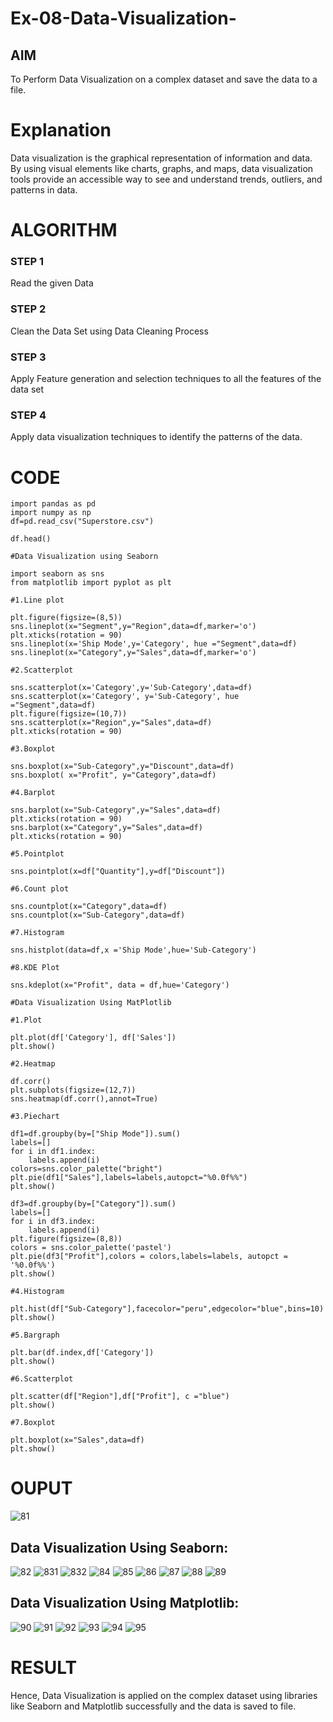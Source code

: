 # Ex-08-Data-Visualization-

## AIM
To Perform Data Visualization on a complex dataset and save the data to a file. 

# Explanation
Data visualization is the graphical representation of information and data. By using visual elements like charts, graphs, and maps, data visualization tools provide an accessible way to see and understand trends, outliers, and patterns in data.

# ALGORITHM
### STEP 1
Read the given Data
### STEP 2
Clean the Data Set using Data Cleaning Process
### STEP 3
Apply Feature generation and selection techniques to all the features of the data set
### STEP 4
Apply data visualization techniques to identify the patterns of the data.

# CODE
```
import pandas as pd
import numpy as np
df=pd.read_csv("Superstore.csv")

df.head()

#Data Visualization using Seaborn

import seaborn as sns
from matplotlib import pyplot as plt

#1.Line plot

plt.figure(figsize=(8,5))
sns.lineplot(x="Segment",y="Region",data=df,marker='o')
plt.xticks(rotation = 90)
sns.lineplot(x='Ship Mode',y='Category', hue ="Segment",data=df)
sns.lineplot(x="Category",y="Sales",data=df,marker='o')

#2.Scatterplot

sns.scatterplot(x='Category',y='Sub-Category',data=df)
sns.scatterplot(x='Category', y='Sub-Category', hue ="Segment",data=df)
plt.figure(figsize=(10,7))
sns.scatterplot(x="Region",y="Sales",data=df)
plt.xticks(rotation = 90)

#3.Boxplot

sns.boxplot(x="Sub-Category",y="Discount",data=df)
sns.boxplot( x="Profit", y="Category",data=df)

#4.Barplot

sns.barplot(x="Sub-Category",y="Sales",data=df)
plt.xticks(rotation = 90)
sns.barplot(x="Category",y="Sales",data=df)
plt.xticks(rotation = 90)

#5.Pointplot

sns.pointplot(x=df["Quantity"],y=df["Discount"])

#6.Count plot

sns.countplot(x="Category",data=df)
sns.countplot(x="Sub-Category",data=df)

#7.Histogram

sns.histplot(data=df,x ='Ship Mode',hue='Sub-Category')

#8.KDE Plot

sns.kdeplot(x="Profit", data = df,hue='Category')

#Data Visualization Using MatPlotlib

#1.Plot

plt.plot(df['Category'], df['Sales'])
plt.show()

#2.Heatmap

df.corr()
plt.subplots(figsize=(12,7))
sns.heatmap(df.corr(),annot=True)

#3.Piechart

df1=df.groupby(by=["Ship Mode"]).sum()
labels=[]
for i in df1.index:
    labels.append(i)
colors=sns.color_palette("bright")
plt.pie(df1["Sales"],labels=labels,autopct="%0.0f%%")
plt.show()

df3=df.groupby(by=["Category"]).sum()
labels=[]
for i in df3.index:
    labels.append(i) 
plt.figure(figsize=(8,8))
colors = sns.color_palette('pastel')
plt.pie(df3["Profit"],colors = colors,labels=labels, autopct = '%0.0f%%')
plt.show()

#4.Histogram

plt.hist(df["Sub-Category"],facecolor="peru",edgecolor="blue",bins=10)
plt.show()

#5.Bargraph

plt.bar(df.index,df['Category'])
plt.show()

#6.Scatterplot

plt.scatter(df["Region"],df["Profit"], c ="blue")
plt.show()              

#7.Boxplot

plt.boxplot(x="Sales",data=df)
plt.show()
```
# OUPUT
![81](https://user-images.githubusercontent.com/93427253/171038819-35e99928-5e79-4045-ad4a-acf466d17776.png)
## Data Visualization Using Seaborn:
![82](https://user-images.githubusercontent.com/93427253/171038989-225a5cb3-a006-4e90-be25-a1ca8fdd202b.png)
![831](https://user-images.githubusercontent.com/93427253/171039006-efcaafa3-f14a-4912-86f4-858ec4525020.png)
![832](https://user-images.githubusercontent.com/93427253/171039033-329fb53a-2e91-45c8-ad20-e27f2c16514d.png)
![84](https://user-images.githubusercontent.com/93427253/171039056-138b438e-51f3-4554-887f-eea49197a113.png)
![85](https://user-images.githubusercontent.com/93427253/171039068-eb44e3ce-21ce-4d2c-9657-67ce4f2f32ef.png)
![86](https://user-images.githubusercontent.com/93427253/171039091-ce906de3-09ae-41ae-9e81-26d6138395ff.png)
![87](https://user-images.githubusercontent.com/93427253/171039106-c0f7907c-008b-467e-9ec1-a1a9923f3fb7.png)
![88](https://user-images.githubusercontent.com/93427253/171039117-1f54432f-3ea6-4583-adb0-d7ccd802cf0a.png)
![89](https://user-images.githubusercontent.com/93427253/171039123-35069435-4de6-4d10-9c38-83f819549c7a.png)
## Data Visualization Using Matplotlib:
![90](https://user-images.githubusercontent.com/93427253/171039171-f8efac90-b63b-4053-b7d8-cb00a75f76ec.png)
![91](https://user-images.githubusercontent.com/93427253/171039187-47e635f3-1fe5-44f7-a125-4d4b4b586b47.png)
![92](https://user-images.githubusercontent.com/93427253/171039214-c379c324-c7ee-4aa1-9209-1f60bf550507.png)
![93](https://user-images.githubusercontent.com/93427253/171039238-52e1daac-6b87-434a-bf04-5f42555a9e9e.png)
![94](https://user-images.githubusercontent.com/93427253/171039263-795f2f2b-8992-45e8-977b-fc2ad43c96a0.png)
![95](https://user-images.githubusercontent.com/93427253/171039282-3361382d-b612-4632-8b17-49863e11d496.png)

# RESULT
Hence, Data Visualization is applied on the complex dataset using libraries like Seaborn and Matplotlib successfully and the data is saved to file.
